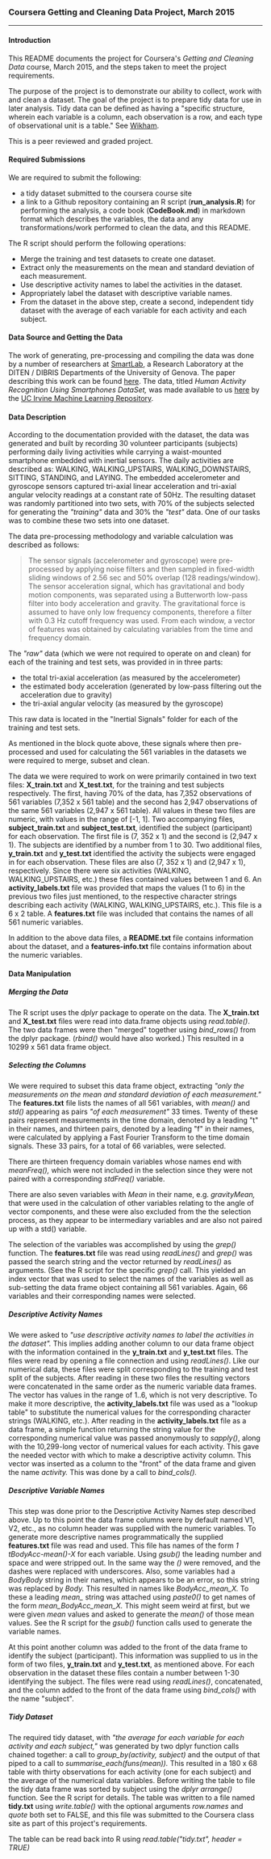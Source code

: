 ### Coursera Getting and Cleaning Data Project, March 2015

---

#### Introduction

This README documents the project for Coursera's *Getting and Cleaning Data*
course, March 2015, and the steps taken to meet the project requirements.

The purpose of the project is to demonstrate our ability to collect, work with and
clean a dataset.  The goal of the project is to prepare tidy data for use in
later analysis.  Tidy data can be defined as having a "specific structure, wherein
each variable is a column, each observation is a row, and each type of
observational unit is a table." See [Wikham][3].

This is a peer reviewed and graded project.

#### Required Submissions

We are required to submit the following:

- a tidy dataset submitted to the coursera course site
- a link to a Github repository containing an R script (**run_analysis.R**) for performing
the analysis, a code book (**CodeBook.md**) in markdown format which describes the variables,
the data and any transformations/work performed to clean the data, and this README.

The R script should perform the following operations:

- Merge the training and test datasets to create one dataset.
- Extract only the measurements on the mean and standard deviation of each measurement.
- Use descriptive activity names to label the activities in the dataset.
- Appropriately label the dataset with descriptive variable names.
- From the dataset in the above step, create a second, independent tidy dataset with
the average of each variable for each activity and each subject.

#### Data Source and Getting the Data

The work of generating, pre-processing and compiling the data was done by a number of researchers at
[SmartLab][4], a Research Laboratory at the DITEN / DIBRIS Departments of the
University of Genova. The paper describing this work can be found [here][5].  The data, titled
*Human Activity Recognition Using Smartphones DataSet,*  was made available to us [here][1] by
the [UC Irvine Machine Learning Repository][2].

#### Data Description

According to the documentation provided with the dataset, the data was generated and built by
recording 30 volunteer participants (subjects) performing daily living activities while carrying
a waist-mounted smartphone embedded with inertial sensors. The daily activities are described as:
WALKING, WALKING_UPSTAIRS, WALKING_DOWNSTAIRS, SITTING, STANDING, and LAYING.  The embedded
accelerometer and gyroscope sensors captured tri-axial linear acceleration and tri-axial angular
velocity readings at a constant rate of 50Hz. The resulting dataset was randomly partitioned into
two sets, with 70% of the subjects selected for generating the *"training"* data and 30% the *"test"*
data.  One of our tasks was to combine these two sets into one dataset.

The data pre-processing methodology and variable calculation was described as follows: 

>The sensor signals (accelerometer and gyroscope) were pre-processed by applying noise
>filters and then sampled in fixed-width sliding windows of 2.56 sec and 50% overlap
>(128 readings/window). The sensor acceleration signal, which has gravitational and body
>motion components, was separated using a Butterworth low-pass filter into body acceleration
>and gravity. The gravitational force is assumed to have only low frequency components,
>therefore a filter with 0.3 Hz cutoff frequency was used. From each window, a vector of
>features was obtained by calculating variables from the time and frequency domain.

The *"raw"* data (which we were not required to operate on and clean) for each of the
training and test sets, was provided in in three parts:

- the total tri-axial acceleration (as measured by the accelerometer)
- the estimated body acceleration (generated by low-pass filtering out the acceleration due to gravity)
- the tri-axial angular velocity (as measured by the gyroscope)

This raw data is located in the "Inertial Signals" folder for each of the training and test sets.

As mentioned in the block quote above, these signals where then pre-processed
and used for calculating the 561 variables in the datasets we were required to merge, subset and clean.

The data we were required to work on were primarily contained in two text files: **X_train.txt** and
**X_test.txt**, for the training and test subjects respectively.  The first, having 70% of the data,
has 7,352 observations of 561 variables (7,352 x 561 table) and the second has 2,947 observations of
the same 561 variables (2,947 x 561 table).  All values in these two files are numeric, with values
in the range of [-1, 1].  Two accompanying files, **subject_train.txt** and
**subject_test.txt**, identified the subject (participant) for each observation.  The first file is
(7, 352 x 1) and the second is (2,947 x 1).  The subjects are identified by a number from 1 to 30.
Two additional files, **y_train.txt** and **y_test.txt** identified the activity the subjects were
engaged in for each observation.  These files are also (7, 352 x 1) and (2,947 x 1), respectively.
Since there were six activities (WALKING, WALKING_UPSTAIRS, etc.) these files contained values between
1 and 6. An **activity_labels.txt** file was provided that maps the values (1 to 6) in the
previous two files just mentioned, to the respective character strings describing each activity
(WALKING, WALKING_UPSTAIRS, etc.).  This file is a 6 x 2 table.  A **features.txt** file was included
that contains the names of all 561 numeric variables.

In addition to the above data files, a **README.txt** file contains information about the dataset, and
a **features-info.txt** file contains information about the numeric variables.

#### Data Manipulation

##### Merging the Data

The R script uses the *dplyr* package to operate on the data.  The **X_train.txt** and **X_test.txt** files
were read into data.frame objects using *read.table()*.  The two data frames were then "merged"
together using *bind_rows()* from the dplyr package.  (*rbind()* would have also worked.) This resulted
in a 10299 x 561 data frame object.

##### Selecting the Columns

We were required to subset this data frame object, extracting *"only the measurements on the mean
and standard deviation of each measurement."*  The **features.txt** file lists the
names of all 561 variables, with *mean()* and *std()* appearing as pairs *"of each measurement"* 33 times.
Twenty of these pairs represent measurements in the time domain, denoted by a leading "t" in their
names, and thirteen pairs, denoted by a leading "f" in their names, were calculated by applying
a Fast Fourier Transform to the time domain signals.  These 33 pairs, for a total of 66 variables, were
selected.  

There are thirteen frequency domain variables whose names end with *meanFreq(),* which were not
included in the selection since they were not paired with a corresponding *stdFreq()* variable.

There are also seven variables with *Mean* in their name, e.g. *gravityMean,* that were used in the
calculation of other variables relating to the angle of vector components, and these were also excluded
from the the selection process, as they appear to be intermediary variables and are also not paired up
with a std() variable.

The selection of the variables was accomplished by using the *grep()* function.  The **features.txt**
file was read using *readLines()* and *grep()* was passed the search string and the vector returned
by *readLines()* as arguments. (See the R script for the specific *grep()* call.  This
yielded an index vector that was used to select the names of the variables as well as sub-setting the
data frame object containing all 561 variables.  Again, 66 variables and their corresponding names were
selected.

##### Descriptive Activity Names

We were asked to *"use descriptive activity names to label the activities in the dataset".*  This implies
adding another column to our data frame object with the information contained in the **y_train.txt** and
**y_test.txt** files. The files were read by opening a file connection and using *readLines()*.  Like
our numerical data, these files were split corresponding to the training and test split of the subjects.
After reading in these two files the resulting vectors were concatenated in the same order as the
numeric variable data frames.  The vector has values in the range of 1..6, which is not very descriptive.
To make it more descriptive, the **activity_labels.txt** file was used as a "lookup table" to substitute
the numerical values for the corresponding character strings (WALKING, etc.). After reading in the
**activity_labels.txt** file as a data frame, a simple function returning the string value for the
corresponding numerical value was passed anonymously to *sapply()*, along with the 10,299-long vector
of numerical values for each activity.  This gave the needed vector with which to make a descriptive
activity column.  This vector was inserted as a column to the "front" of the data frame and given the
name *activity.*  This was done by a call to *bind_cols().*

##### Descriptive Variable Names

This step was done prior to the Descriptive Activity Names step described above.  Up to this point the data frame
columns were by default named V1, V2, etc., as no column header was supplied with the numeric variables.  To generate
more descriptive names programmatically the supplied **features.txt** file was read and used.  This file
has names of the form *1 tBodyAcc-mean()-X* for each variable. Using *gsub()* the leading number and space
and were stripped out.  In the same way the *()* were removed, and the dashes were replaced with
underscores.  Also, some variables had a *BodyBody* string in their names, which appears to be an error,
so this string was replaced by *Body.*  This resulted in names like *BodyAcc_mean_X.* To these a leading
*mean_* string was attached using *paste0()* to get names of the form *mean_BodyAcc_mean_X.* This might
seem weird at first, but we were given *mean* values and asked to generate the *mean()* of those mean
values.  See the R script for the *gsub()* function calls used to generate the variable names.

At this point another column was added to the front of the data
frame to identify the subject (participant).  This information was supplied to us in the form of two
files, **y_train.txt** and **y_test.txt**, as mentioned above.  For each observation in the dataset these
files contain a number between 1-30 identifying the subject.  The files were read using *readLines()*,
concatenated, and the column added to the front of the data frame using *bind_cols()* with the name
"subject".

##### Tidy Dataset

The required tidy dataset, with *"the average for each variable for each activity and each subject,"* was
generated by two dplyr function calls chained together:  a call to *group_by(activity, subject)* and
the output of that piped to a call to *summarise_each(funs(mean)).*  This resulted in a 180 x 68 table
with thirty observations for each activity (one for each subject) and the average of the numerical data
variables.  Before writing the table to file the tidy data frame was sorted by subject using the *dplyr
arrange()* function.  See the R script for details.  The table was written to a file named **tidy.txt**
using *write.table()* with the optional arguments *row.names* and *quote* both set to FALSE, and this file
was submitted to the Coursera class site as part of this project's requirements.

The table can be read back into R using *read.table("tidy.txt", header = TRUE)*

[3]: http://www.jstatsoft.org/v59/i10/paper
[1]: http://archive.ics.uci.edu/ml/datasets/Human+Activity+Recognition+Using+Smartphones
[2]: http://archive.ics.uci.edu/ml/index.html
[4]: https://sites.google.com/site/smartlabdibrisunige/
[5]: http://link.springer.com/chapter/10.1007/978-3-642-35395-6_30